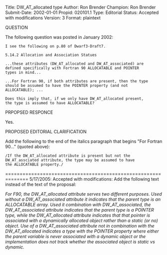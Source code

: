 Title:       DW_AT_allocated type
Author:      Ron Brender
Champion:    Ron Brender
Submit-Date: 2002-01-01
Propid:      020101.1
Type:        Editorial
Status:      Accepted with modifications
Version:     3
Format:      plaintext

QUESTION

The following question was posted in January 2002:

    I see the following on p.80 of Dwarf3-Draft7.

    5.14.2 Allocation and Association Statues

    ...these attributes (DW_AT_allocated and DW_AT_associated) are
    defined specifically with Fortran 90 ALLOCATABLE and POINTER
    types in mind...

    ...For Fortran 90, if both attributes are present, then the type
    should be assumed to have the POINTER property (and not
    ALLOCATABLE); ...

    Does this imply that, if we only have DW_AT_allocated present,
    the type is assumed to have ALLOCATABLE?


PRPOPSED RESPONCE

Yes.


PROPOSED EDITORIAL CLARIFICATION

Add the following to the end of the italics paragraph that begins
"For Fortran 90..." (quoted above):

    /If the DW_AT_allocated attribute is present but not the
    DW_AT_assciated attribute, the type may be assumed to have
    the ALLOCATABLE property./

==============================================================
5/17/2005:  Accepted with modifications:
   Add the following text instead of the text of the proposal:

   *For F90, the DW_AT_allocated attribute serves two different
   purposes. Used without a DW_AT_associated attribute it
   indicates that the parent type is an ALLOCATABLE array. Used
   it combination with DW_AT_associated, the DW_AT_associated
   attribute indicates that the parent type is a POINTER type,
   while the DW_AT_allocated attribute indicates that that
   pointer is associated with a dynamically allocated object
   rather than a static (or no) object. Use of a DW_AT_associated
   attribute not in combination with the DW_AT_allocated
   indicates a type with the POINTER property where either the
   parent variable is never associated with a dynamic object or
   the implementation does not track whether the associated
   object is static vs dynamic.* 
